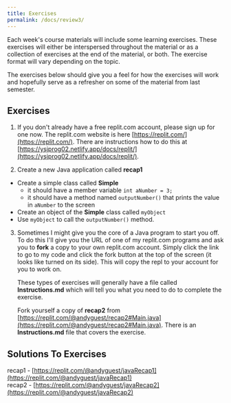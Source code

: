 ```yaml
---
title: Exercises
permalink: /docs/review3/
---
```


Each week's course materials will include some learning exercises. These exercises will either be interspersed throughout the material or as a collection of exercises at the end of the material, or both. The exercise format will vary depending on the topic.  

The exercises below should give you a feel for how the exercises will work and hopefully serve as a refresher on some of the material from last semester.  

## Exercises
1. If you don't already have a free replit.com account, please sign up for one now. The replit.com website is here [https://replit.com/](https://replit.com/). There are instructions how to do this at [https://ysjprog02.netlify.app/docs/replit/](https://ysjprog02.netlify.app/docs/replit/).

2. Create a new Java application called **recap1**
  * Create a simple class called **Simple**
    * it should have a member variable `int aNumber = 3;`
    * it should have a method named `outputNumber()` that prints the value in `aNumber` to the screen
  * Create an object of the **Simple** class called `myObject`
  * Use `myObject` to call the `outputNumber()` method.

3. Sometimes I might give you the core of a Java program to start you off. To do this I'll give you the URL of one of my replit.com programs and ask you to **fork** a copy to your own replit.com account. Simply click the link to go to my code and click the fork button at the top of the screen (it looks like <i class="fa fa-code-fork" aria-hidden="true"></i> turned on its side). This will copy the repl to your account for you to work on.  

   These types of exercises will generally have a file called **Instructions.md** which will tell you what you need to do to complete the exercise.

   Fork yourself a copy of **recap2** from [https://replit.com/@andyguest/recap2#Main.java](https://replit.com/@andyguest/recap2#Main.java). There is an **Instructions.md** file that covers the exercise.  

## Solutions To Exercises
recap1 - [https://replit.com/@andyguest/javaRecap1](https://replit.com/@andyguest/javaRecap1)  
recap2 - [https://replit.com/@andyguest/javaRecap2](https://replit.com/@andyguest/javaRecap2)  

